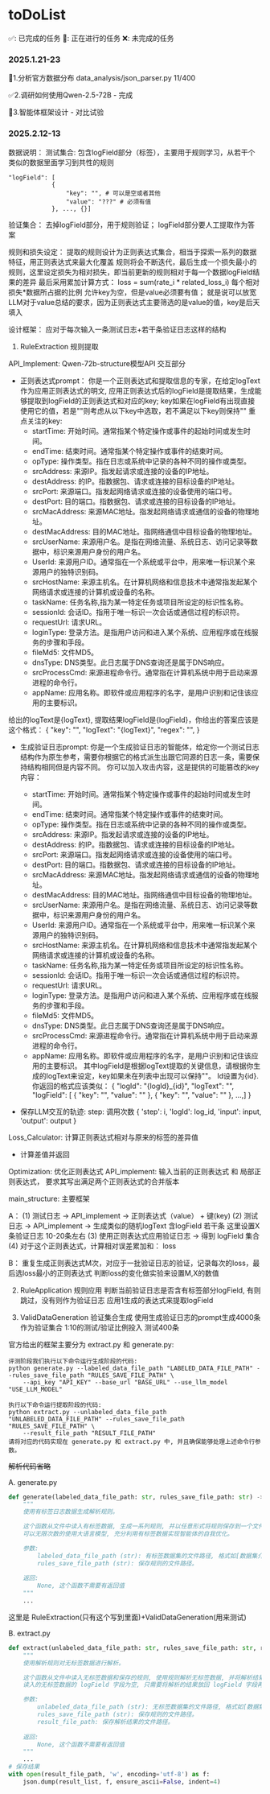 # toDoList
✅: 已完成的任务
🚧: 正在进行的任务
❌: 未完成的任务

### 2025.1.21-23

🚧1.分析官方数据分布 data_analysis/json_parser.py   11/400

✅2.调研如何使用Qwen-2.5-72B - 完成

🚧3.智能体框架设计 - 对比试验

### 2025.2.12-13
数据说明：
测试集合: 包含logField部分（标签），主要用于规则学习，从若干个类似的数据里面学习到共性的规则 
```shell
"logField": [
            {
                "key": "", # 可以是空或者其他
                "value": "???" # 必须有值
            }, ..., {}]
```

验证集合： 去掉logField部分，用于规则验证； logField部分要人工提取作为答案

规则和损失设定：
提取的规则设计为正则表达式集合，相当于探索一系列的数据特征，用正则表达式来最大化覆盖
规则将会不断迭代，最后生成一个损失最小的规则，这里设定损失为相对损失，即当前更新的规则相对于每一个数据logField结果的差异
最后采用累加计算方式： loss = sum(rate_i * related_loss_i) 每个相对损失*数据所占据的比例 
允许key为空，但是value必须要有值； 就是说可以放宽LLM对于value总结的要求，因为正则表达式主要筛选的是value的值，key是后天填入

设计框架： 应对于每次输入一条测试日志+若干条验证日志这样的结构
1. RuleExtraction 规则提取

API_Implement: Qwen-72b-structure模型API 交互部分
- 正则表达式prompt：
你是一个正则表达式和提取信息的专家，在给定logText作为应用正则表达式的明文, 应用正则表达式后的logField是提取结果，生成能够提取到logField的正则表达式和对应的key;
key如果在logField有出现直接使用它的值，若是""则考虑从以下key中选取，若不满足以下key则保持""
重点关注的key:
    - startTime: 开始时间。通常指某个特定操作或事件的起始时间或发生时间。
    - endTime: 结束时间。通常指某个特定操作或事件的结束时间。
    - opType: 操作类型。指在日志或系统中记录的各种不同的操作或类型。
    - srcAddress: 来源IP。指发起请求或连接的设备的IP地址。
    - destAddress: 的IP。指数据包、请求或连接的目标设备的IP地址。
    - srcPort: 来源端口。指发起网络请求或连接的设备使用的端口号。
    - destPort: 目的端口。指数据包、请求或连接的目标设备的IP地址。
    - srcMacAddress: 来源MAC地址。指发起网络请求或通信的设备的物理地址。
    - destMacAddress: 目的MAC地址。指网络通信中目标设备的物理地址。
    - srcUserName: 来源用户名。是指在网络流量、系统日志、访问记录等数据中，标识来源用户身份的用户名。
    - UserId: 来源用户ID。通常指在一个系统或平台中，用来唯一标识某个来源用户的独特识别码。
    - srcHostName: 来源主机名。在计算机网络和信息技术中通常指发起某个网络请求或连接的计算机或设备的名称。
    - taskName: 任务名称,指为某一特定任务或项目所设定的标识性名称。
    - sessionId: 会话ID。指用于唯一标识一次会话或通信过程的标识符。
    - requestUrl: 请求URL。
    - loginType: 登录方法。是指用户访问和进入某个系统、应用程序或在线服务的步骤和手段。
    - fileMd5: 文件MD5。
    - dnsType: DNS类型。此日志属于DNS查询还是属于DNS响应。
    - srcProcessCmd: 来源进程命令行。通常指在计算机系统中用于启动来源进程的命令行。
    - appName: 应用名称。即软件或应用程序的名字，是用户识别和记住该应用的主要标识。

给出的logText是{logText}, 提取结果logField是{logField}，你给出的答案应该是这个格式：
{
    "key": "",
    "logText": "{logText}",
    "regex": "",
}
- 生成验证日志prompt:
你是一个生成验证日志的智能体，给定你一个测试日志结构作为原生参考，需要你根据它的格式派生出跟它同源的日志一条，需要保持结构相同但是内容不同。
你可以加入攻击内容，这是提供的可能篡改的key内容：
    - startTime: 开始时间。通常指某个特定操作或事件的起始时间或发生时间。
    - endTime: 结束时间。通常指某个特定操作或事件的结束时间。
    - opType: 操作类型。指在日志或系统中记录的各种不同的操作或类型。
    - srcAddress: 来源IP。指发起请求或连接的设备的IP地址。
    - destAddress: 的IP。指数据包、请求或连接的目标设备的IP地址。
    - srcPort: 来源端口。指发起网络请求或连接的设备使用的端口号。
    - destPort: 目的端口。指数据包、请求或连接的目标设备的IP地址。
    - srcMacAddress: 来源MAC地址。指发起网络请求或通信的设备的物理地址。
    - destMacAddress: 目的MAC地址。指网络通信中目标设备的物理地址。
    - srcUserName: 来源用户名。是指在网络流量、系统日志、访问记录等数据中，标识来源用户身份的用户名。
    - UserId: 来源用户ID。通常指在一个系统或平台中，用来唯一标识某个来源用户的独特识别码。
    - srcHostName: 来源主机名。在计算机网络和信息技术中通常指发起某个网络请求或连接的计算机或设备的名称。
    - taskName: 任务名称,指为某一特定任务或项目所设定的标识性名称。
    - sessionId: 会话ID。指用于唯一标识一次会话或通信过程的标识符。
    - requestUrl: 请求URL。
    - loginType: 登录方法。是指用户访问和进入某个系统、应用程序或在线服务的步骤和手段。
    - fileMd5: 文件MD5。
    - dnsType: DNS类型。此日志属于DNS查询还是属于DNS响应。
    - srcProcessCmd: 来源进程命令行。通常指在计算机系统中用于启动来源进程的命令行。
    - appName: 应用名称。即软件或应用程序的名字，是用户识别和记住该应用的主要标识。
其中logField是根据logText提取的关键信息，请根据你生成的logText来设定，key如果未在列表中出现可以保持""。
Id设置为{id}.
你返回的格式应该类似：
{
    "logId": "{logId}_{id}",
    "logText": "",
    "logField": [
        {
            "key": "",
            "value": ""
        },
        {
            "key": "",
            "value": ""
        },
        ...,]
}

- 保存LLM交互的轨迹: 
step: 调用次数
    {
        'step': i,
        'logId': log_id,
        'input': input,
        'output': output
    }

Loss_Calculator: 计算正则表达式相对与原来的标签的差异值
- 计算差值并返回

Optimization: 优化正则表达式
API_implement: 输入当前的正则表达式 和 局部正则表达式， 要求其写出满足两个正则表达式的合并版本


main_structure: 主要框架

A：
(1) 测试日志 -> API_implement -> 正则表达式（value） + 键(key) 
(2) 测试日志 -> API_implement -> 生成类似的随机logText 含logField 若干条 这里设置X条验证日志 10-20条左右
(3) 使用正则表达式应用验证日志 -> 得到 logField 集合
(4) 对于这个正则表达式，计算相对误差累加和： loss

B：
重复生成正则表达式M次，对应于一批验证日志的验证，记录每次的loss，最后选loss最小的正则表达式
判断loss的变化做实验来设置M,X的数值

2. RuleApplication 规则应用
判断当前验证日志是否含有标签部分logField, 有则跳过，没有则作为验证日志
应用1生成的表达式来提取logField

3. ValidDataGeneration 验证集合生成
使用生成验证日志的prompt生成4000条作为验证集合
1:10的测试/验证比例投入 测试400条


官方给出的框架主要分为 extract.py 和 generate.py:
```text
评测阶段我们执行以下命令运行生成阶段的代码:
python generate.py --labeled_data_file_path "LABELED_DATA_FILE_PATH" --rules_save_file_path "RULES_SAVE_FILE_PATH" \
    --api_key "API_KEY" --base_url "BASE_URL" --use_llm_model "USE_LLM_MODEL"

执行以下命令运行提取阶段的代码:
python extract.py --unlabeled_data_file_path "UNLABELED_DATA_FILE_PATH" --rules_save_file_path "RULES_SAVE_FILE_PATH" \
    --result_file_path "RESULT_FILE_PATH"
请将对应的代码实现在 generate.py 和 extract.py 中, 并且确保能够处理上述命令行参数。
```
~~解析代码省略~~

A. generate.py

```python
def generate(labeled_data_file_path: str, rules_save_file_path: str) -> None:
    """
    使用有标签日志数据生成解析规则。

    这个函数从文件中读入有标签数据, 生成一系列规则, 并以任意形式将规则保存到一个文件中。
    可以无限次数的使用大语言模型, 充分利用有标签数据实现智能体的自我优化。

    参数:
        labeled_data_file_path (str): 有标签数据集的文件路径, 格式如[数据集介绍]中所述。
        rules_save_file_path (str): 保存规则的文件路径。
    
    返回:
        None, 这个函数不需要有返回值
    """
    ...
```
这里是 RuleExtraction(只有这个写到里面)+ValidDataGeneration(用来测试)


B. extract.py
```python
def extract(unlabeled_data_file_path: str, rules_save_file_path: str, result_file_path: str) -> None:
    """
    使用解析规则对无标签数据进行解析。

    这个函数从文件中读入无标签数据和保存的规则, 使用规则解析无标签数据, 并将解析结果保存到结果文件中。
    读入的无标签数据的 logField 字段为空, 只需要将解析的结果放回 logField 字段再保存到结果文件中即可。

    参数:
        unlabeled_data_file_path (str): 无标签数据集的文件路径, 格式如[数据集介绍]中所述。
        rules_save_file_path (str): 保存规则的文件路径。
        result_file_path: 保存解析结果的文件路径。
    
    返回:
        None, 这个函数不需要有返回值
    """
    ...
# 保存结果
with open(result_file_path, 'w', encoding='utf-8') as f:
    json.dump(result_list, f, ensure_ascii=False, indent=4)
```

